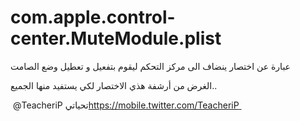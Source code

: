 # com.apple.control-center.MuteModule.plist
عبارة عن اختصار ينضاف الى مركز التحكم ليقوم بتفعيل و تعطيل وضع الصامت 





الغرض من أرشفة هذي الاختصار لكي يستفيد منها الجميع.. 


 تحياتي
‏⁦‪@TeacheriP‬⁩ 
‏[https://mobile.twitter.com/TeacheriP
‏](url)
